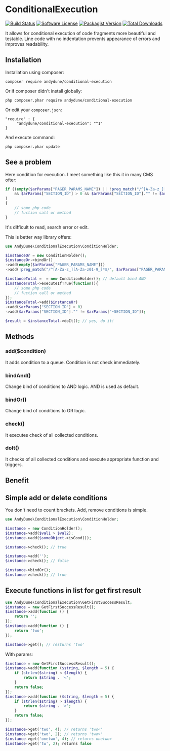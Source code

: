 # ConditionalExecution

[![Build Status](https://travis-ci.org/AndyDune/ConditionalExecution.svg?branch=master)](https://travis-ci.org/AndyDune/ConditionalExecution)
[![Software License](https://img.shields.io/badge/license-MIT-brightgreen.svg?style=flat-square)](LICENSE)
[![Packagist Version](https://img.shields.io/packagist/v/andydune/conditional-execution.svg?style=flat-square)](https://packagist.org/packages/andydune/conditional-execution)
[![Total Downloads](https://img.shields.io/packagist/dt/andydune/conditional-execution.svg?style=flat-square)](https://packagist.org/packages/andydune/conditional-execution)


It allows for conditional execution of code fragments more beautiful and testable. 
Line code with no indentation prevents appearance of errors and improves readability.

Installation
------------

Installation using composer:

```
composer require andydune/conditional-execution 
```
Or if composer didn't install globally:
```
php composer.phar require andydune/conditional-execution
```
Or edit your `composer.json`:
```
"require" : {
     "andydune/conditional-execution": "^1"
}

```
And execute command:
```
php composer.phar update
```

See a problem
------------

Here condition for execution. I meet something like this it in many CMS ofter:
```php
if ((empty($arParams["PAGER_PARAMS_NAME"]) || !preg_match("/^[A-Za-z_][A-Za-z01-9_]*$/", $arParams["PAGER_PARAMS_NAME"]))
    && $arParams["SECTION_ID"] > 0 && $arParams["SECTION_ID"]."" != $arParams["~SECTION_ID"]
)
{
	// some php code
	// fuction call or method
}
```

It's difficult to read, search error or edit.

This is better way library offers:
```php
use AndyDune\ConditionalExecution\ConditionHolder;

$instanceOr = new ConditionHolder();
$instanceOr->bindOr()
->add(empty($arParams["PAGER_PARAMS_NAME"]))
->add(!preg_match("/^[A-Za-z_][A-Za-z01-9_]*$/", $arParams["PAGER_PARAMS_NAME"]));

$instanceTotal =  = new ConditionHolder(); // default bind AND
$instanceTotal->executeIfTrue(function(){
	// some php code
	// fuction call or method
});
$instanceTotal->add($instanceOr)
->add($arParams["SECTION_ID"] > 0)
->add($arParams["SECTION_ID"]."" != $arParams["~SECTION_ID"]);

$result = $instanceTotal->doIt(); // yes, do it!
```

Methods
------------

### add($condition)

It adds condition to a queue. Condition is not check immediately. 

### bindAnd()

Change bind of conditions to AND logic. AND is used as default. 

### bindOr()

Change bind of conditions to OR logic. 

### check()

It executes check of all collected conditions.  

### doIt()

It checks of all collected conditions and execute appropriate function and triggers.  


Benefit
------------

## Simple add or delete conditions

You don't need to count brackets. Add, remove conditions is simple.
```php
use AndyDune\ConditionalExecution\ConditionHolder;

$instance = new ConditionHolder();
$instance->add($val1 > $val2);
$instance->add($someObject->isGood());

$instance->check(); // true

$instance->add('');
$instance->check(); // false

$instance->bindOr();
$instance->check(); // true
``` 

Execute functions in list for get first result 
------------

```php
use AndyDune\ConditionalExecution\GetFirstSuccessResult;
$instance = new GetFirstSuccessResult();
$instance->add(function () {
    return '';
});
$instance->add(function () {
    return 'two';
});

$instance->get(); // resturns 'two'
```

With params:

```php
$instance = new GetFirstSuccessResult();
$instance->add(function ($string, $length = 5) {
    if (strlen($string) < $length) {
        return $string . '<';
    }
    return false;
});
$instance->add(function ($string, $length = 5) {
    if (strlen($string) > $length) {
        return $string . '>';
    }
    return false;
});

$instance->get('two', 4); // returns 'two<'
$instance->get('two', 2); // returns 'two>'
$instance->get('onetwo', 4); // returns onetwo>
$instance->get('tw', 2); returns false
```
